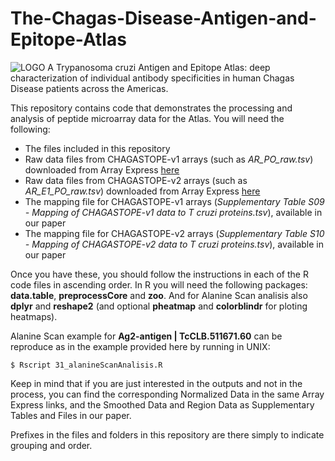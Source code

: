# The-Chagas-Disease-Antigen-and-Epitope-Atlas
![LOGO](https://chagastope.org/images/home/chagastope-logo-letters-only-v3.png)
A Trypanosoma cruzi Antigen and Epitope Atlas: deep characterization of individual antibody specificities in human Chagas Disease patients across the Americas.

This repository contains code that demonstrates the processing and analysis of peptide microarray data for the Atlas. You will need the following:

* The files included in this repository
* Raw data files from CHAGASTOPE-v1 arrays (such as *AR_PO_raw.tsv*) downloaded from Array Express [here](https://www.ebi.ac.uk/arrayexpress/experiments/E-MTAB-11651/)
* Raw data files from CHAGASTOPE-v2 arrays (such as *AR_E1_PO_raw.tsv*) downloaded from Array Express [here](https://www.ebi.ac.uk/arrayexpress/experiments/E-MTAB-11655/)
* The mapping file for CHAGASTOPE-v1 arrays (*Supplementary Table S09 - Mapping of CHAGASTOPE-v1 data to T cruzi proteins.tsv*), available in our paper
* The mapping file for CHAGASTOPE-v2 arrays (*Supplementary Table S10 - Mapping of CHAGASTOPE-v2 data to T cruzi proteins.tsv*), available in our paper

Once you have these, you should follow the instructions in each of the R code files in ascending order. In R you will need the following packages: **data.table**, 
**preprocessCore** and **zoo**. And for Alanine Scan analisis also **dplyr** and **reshape2** (and optional **pheatmap** and **colorblindr** for ploting heatmaps). 

Alanine Scan example for **Ag2-antigen | TcCLB.511671.60** can be reproduce as in the example provided here by running in UNIX:
```
$ Rscript 31_alanineScanAnalisis.R
```

Keep in mind that if you are just interested in the outputs and not in the process, you can find the corresponding Normalized Data in the same Array Express links, and the Smoothed Data and Region Data as Supplementary Tables and Files in our paper.

Prefixes in the files and folders in this repository are there simply to indicate grouping and order.
